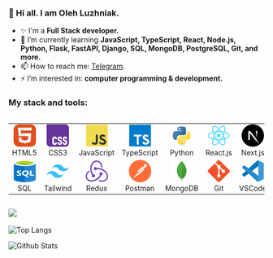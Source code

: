 ### 👋 Hi all. I am Oleh Luzhniak.

- ✨ I'm a **Full Stack developer.**
- 🌱 I’m currently learning **JavaScript, TypeScript, React, Node.js, Python, Flask, FastAPI, Django, SQL, MongoDB, PostgreSQL, Git, and more.**
- 📫 How to reach me: [Telegram](https://t.me/oleghaker).
- ⚡ I’m interested in: **computer programming & development.**  


### My stack and tools:

<div style="display: flex; align-items: flex-start; align: center">
<table align="center">
  <tr>
    <td align="center"  width="88">
      <img src="./images/01-html5.svg" alt="HTML5" width="44" height="44"/>
      <br>HTML5
    </td>
    <td align="center" width="88">
      <img src="./images/02-css3.svg" alt="CSS3" width="44" height="44"/>
      <br>CSS3
    </td>
    <td align="center" width="88">  
      <img src="./images/03-javascript.svg" alt="JS" width="44" height="44"/>
      <br>JavaScript
    </td>
    <td align="center" width="88">
      <img src="./images/04-typescript.svg" alt="TS" width="44" height="44"/>
      <br>TypeScript
    </td>
    <td align="center" width="88">
      <img src="./images/05-python.svg" alt="Python" width="44" height="44"/>
      <br>Python
    </td>
    <td align="center" width="88">
      <img src="./images/06-react.svg" alt="React" width="44" height="44"/>
      <br>React.js
    </td>
    <td align="center" width="88">
      <img src="./images/07-nextjs.svg" alt="Next.js" width="44" height="44"/>
      <br>Next.js
    </td>
    <td align="center" width="88">
      <img src="./images/08-nodejs.svg" alt="Node.js" width="44" height="44"/>
      <br>Node.js
    </td>
    
  </tr>
  <tr>
    <td align="center" width="88">
      <img src="./images/09-sql.svg" alt="SQL" width="44" height="44"/>
      <br>SQL
    </td>
    <td align="center"  width="88">
        <img src="./images/12-tailwind.svg" alt="Tailwind" width="44" height="44"/>
      <br>Tailwind
    </td>
    <td align="center" width="88">
        <img src="./images/13-redux.svg" alt="Redux" width="44" height="44"/>
      <br>Redux
    </td>
      <td align="center" width="88">
        <img src="./images/14-postman.svg" alt="Postman" width="44" height="44"/>
      <br>Postman
    </td>
      </td>
      <td align="center" width="88">
        <img src="./images/15-mongodb.svg" alt="MongoDB" width="44" height="44"/>
      <br>MongoDB
     </td>
     <td align="center" width="88">
        <img src="./images/16-git.svg" alt="Git" width="44" height="44"/>
      <br>Git
    </td>
    <td align="center" width="88">
      <img src="./images/17-vscode.svg" alt="Visual Studio Code" width="44" height="44"/>
      <br>VSCode
    </td>
    <td align="center" width="88">
        <img src="./images/18-figma.svg" alt="Figma" width="44" height="44"/>
      <br>Figma
    </td>
  </tr>
</table>
</div>

 <a href="https://www.codewars.com/users/luzhnyak" target="_blank"><img src="https://www.codewars.com/users/luzhnyak/badges/large"></a>

![Top Langs](https://github-readme-stats.vercel.app/api/top-langs/?username=luzhnyak&layout=compact&theme=tokyonight)

![Github Stats](https://github-readme-stats.vercel.app/api?username=luzhnyak&show_icons=true&include_all_commits=true&theme=tokyonight)

